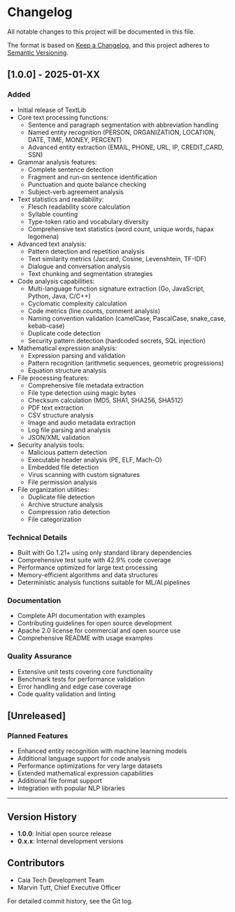 # Changelog

All notable changes to this project will be documented in this file.

The format is based on [Keep a Changelog](https://keepachangelog.com/en/1.0.0/),
and this project adheres to [Semantic Versioning](https://semver.org/spec/v2.0.0.html).

## [1.0.0] - 2025-01-XX

### Added
- Initial release of TextLib
- Core text processing functions:
  - Sentence and paragraph segmentation with abbreviation handling
  - Named entity recognition (PERSON, ORGANIZATION, LOCATION, DATE, TIME, MONEY, PERCENT)
  - Advanced entity extraction (EMAIL, PHONE, URL, IP, CREDIT_CARD, SSN)
- Grammar analysis features:
  - Complete sentence detection
  - Fragment and run-on sentence identification
  - Punctuation and quote balance checking
  - Subject-verb agreement analysis
- Text statistics and readability:
  - Flesch readability score calculation
  - Syllable counting
  - Type-token ratio and vocabulary diversity
  - Comprehensive text statistics (word count, unique words, hapax legomena)
- Advanced text analysis:
  - Pattern detection and repetition analysis
  - Text similarity metrics (Jaccard, Cosine, Levenshtein, TF-IDF)
  - Dialogue and conversation analysis
  - Text chunking and segmentation strategies
- Code analysis capabilities:
  - Multi-language function signature extraction (Go, JavaScript, Python, Java, C/C++)
  - Cyclomatic complexity calculation
  - Code metrics (line counts, comment analysis)
  - Naming convention validation (camelCase, PascalCase, snake_case, kebab-case)
  - Duplicate code detection
  - Security pattern detection (hardcoded secrets, SQL injection)
- Mathematical expression analysis:
  - Expression parsing and validation
  - Pattern recognition (arithmetic sequences, geometric progressions)
  - Equation structure analysis
- File processing features:
  - Comprehensive file metadata extraction
  - File type detection using magic bytes
  - Checksum calculation (MD5, SHA1, SHA256, SHA512)
  - PDF text extraction
  - CSV structure analysis
  - Image and audio metadata extraction
  - Log file parsing and analysis
  - JSON/XML validation
- Security analysis tools:
  - Malicious pattern detection
  - Executable header analysis (PE, ELF, Mach-O)
  - Embedded file detection
  - Virus scanning with custom signatures
  - File permission analysis
- File organization utilities:
  - Duplicate file detection
  - Archive structure analysis
  - Compression ratio detection
  - File categorization

### Technical Details
- Built with Go 1.21+ using only standard library dependencies
- Comprehensive test suite with 42.9% code coverage
- Performance optimized for large text processing
- Memory-efficient algorithms and data structures
- Deterministic analysis functions suitable for ML/AI pipelines

### Documentation
- Complete API documentation with examples
- Contributing guidelines for open source development
- Apache 2.0 license for commercial and open source use
- Comprehensive README with usage examples

### Quality Assurance
- Extensive unit tests covering core functionality
- Benchmark tests for performance validation
- Error handling and edge case coverage
- Code quality validation and linting

## [Unreleased]

### Planned Features
- Enhanced entity recognition with machine learning models
- Additional language support for code analysis
- Performance optimizations for very large datasets
- Extended mathematical expression capabilities
- Additional file format support
- Integration with popular NLP libraries

---

## Version History

- **1.0.0**: Initial open source release
- **0.x.x**: Internal development versions

## Contributors

- Caia Tech Development Team
- Marvin Tutt, Chief Executive Officer

For detailed commit history, see the Git log.